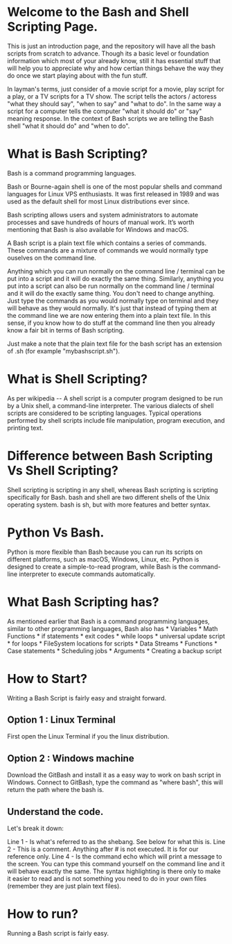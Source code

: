 # Welcome to the Bash and Shell Scripting Page.
This is just an introduction page, and the repository will  have all the bash scripts from scratch to advance.
Though its a basic level or foundation information which most of your already know, still it has essential stuff that will help you to appreciate why and how certian things behave the way they do once we start playing about with the fun stuff.

In layman's terms, just consider of a movie script for a movie, play script for a play, or a TV scripts for a TV show. 
The script tells the actors / actoress "what they should say", "when to say" and "what to do". 
In the same way a script for a computer tells the computer "what it should do" or "say" meaning response. 
In the context of Bash scripts we are telling the Bash shell "what it should do" and "when to do".

# What is Bash Scripting?
Bash is a command programming languages.

Bash or Bourne-again shell is one of the most popular shells and command languages for Linux VPS enthusiasts. 
It was first released in 1989 and was used as the default shell for most Linux distributions ever since.

Bash scripting allows users and system administrators to automate processes and save hundreds of hours of manual work. It’s worth mentioning that Bash is also available for Windows and macOS.

A Bash script is a plain text file which contains a series of commands. These commands are a mixture of commands we would normally type ouselves on the command line.

Anything which you can run normally on the command line / terminal can be put into a script and it will do exactly the same thing. Similarly, anything you put into a script can also be run normally on the command line / terminal and it will do the exactly same thing.
You don't need to change anything. Just type the commands as you would normally type on terminal and they will behave as they would normally. It's just that instead of typing them at the command line we are now entering them into a plain text file. 
In this sense, if you know how to do stuff at the command line then you already know a fair bit in terms of Bash scripting.

Just make a note that the plain text file for the bash script has an extension of .sh (for example "mybashscript.sh").


# What is Shell Scripting?
As per wikipedia -- A shell script is a computer program designed to be run by a Unix shell, a command-line interpreter. The various dialects of shell scripts are considered to be scripting languages. 
Typical operations performed by shell scripts include file manipulation, program execution, and printing text.

# Difference between Bash Scripting Vs Shell Scripting?
Shell scripting is scripting in any shell, whereas Bash scripting is scripting specifically for Bash.
bash and shell are two different shells of the Unix operating system. bash is sh, but with more features and better syntax.

# Python Vs Bash.
Python is more flexible than Bash because you can run its scripts on different platforms, such as macOS, Windows, Linux, etc. 
Python is designed to create a simple-to-read program, while Bash is the command-line interpreter to execute commands automatically.

# What Bash Scripting has?
As mentioned earlier that Bash is a command programming languages, similar to other programming languages, Bash also has 
	* Variables
	* Math Functions
	* if statements
	* exit codes 
	* while loops
	* universal update script
	* for loops
	* FileSystem locations for scripts
	* Data Streams
	* Functions
	* Case statements
	* Scheduling jobs 
	* Arguments
	* Creating a backup script

# How to  Start?
Writing a Bash Script is fairly easy and straight forward.

## Option 1 : Linux Terminal
First open the Linux Terminal if you the linux distribution.

## Option 2 : Windows machine
Download the GitBash and install it as a easy way to work on bash script in Windows.
Connect to GitBash, type the command as "where bash", this will return the path where the bash is.

## Understand the code.
Let's break it down:

Line 1 - Is what's referred to as the shebang. See below for what this is.
Line 2 - This is a comment. Anything after # is not executed. It is for our reference only.
Line 4 - Is the command echo which will print a message to the screen. You can type this command yourself on the command line and it will behave exactly the same.
The syntax highlighting is there only to make it easier to read and is not something you need to do in your own files (remember they are just plain text files).

# How to run?
Running a Bash script is fairly easy. 